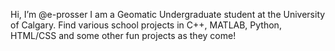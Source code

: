 Hi, I’m @e-prosser
I am a Geomatic Undergraduate student at the University of Calgary.
Find various school projects in C++, MATLAB, Python, HTML/CSS and some other fun projects as they come!
